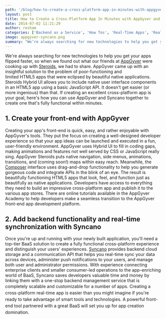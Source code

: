 ```yaml
---
path: '/blog/how-to-create-a-cross-platform-app-in-minutes-with-appgyver-and-syncano/'
layout: post
title: How to Create a Cross-Platform App In Minutes with AppGyver and Syncano
date: 2014-07-02 11:21:29
author: resham
categories: ['Backend as a Service', 'How Tos', 'Real-Time Apps', 'Real-Time Sync']
image: appgyver-syncano.png
summary: "We’re always searching for new technologies to help you get your apps flipped faster, so when we found out what our friends at AppGyver were cooking up with Steroids, we had to share. AppGyver came up with an insightful solution to the problem of poor-functioning and limited HTML5 apps that were eclipsed by beautiful native applications. Steroids Hybrid UI allows you to include native user interface components in an HTML5 app using a basic JavaScript API. It doesn’t get easier (or more ingenious) than that. If creating an excellent cross-platform app is your goal, here’s how you can use AppGyver and Syncano together to create one that’s fully functional within minutes."
---
```

We're always searching for new technologies to help you get your apps flipped faster, so when we found out what our friends at <a href="http://www.appgyver.com">AppGyver</a> were cooking up with <a href="http://www.appgyver.com/steroids">Steroids</a>, we had to share. AppGyver came up with an insightful solution to the problem of poor-functioning and limited HTML5 apps that were eclipsed by beautiful native applications. Steroids Hybrid UI allows you to include native user interface components in an HTML5 app using a basic JavaScript API. It doesn't get easier (or more ingenious) than that. If creating an excellent cross-platform app is your goal, here's how you can use AppGyver and Syncano together to create one that's fully functional within minutes.<!--more-->
<h2><strong>1. Create your front-end with AppGyver</strong></h2>
Creating your app's front-end is quick, easy, and rather enjoyable with AppGyver's tools. They put the focus on creating a well-designed developer experience so that your app ideas can be launched and executed in a fun, user-friendly environment. AppGyver uses Hybrid UI to fill in coding gaps, making animations and features not well served by CSS or JavaScript really sing. AppGyver Steroids puts native navigation, side menus, animations, transitions, and (coming soon!) maps within easy reach. Meanwhile, the <a href="http://www.appgyver.com/composer">Composer</a> interface uses drag-and-drop functionality to help you generate gorgeous code and integrate APIs in the blink of an eye. The result is beautifully functioning HTML5 apps that look, feel, and function just as beautifully as native applications. Developers have access to everything they need to build an impressive cross-platform app and publish it to the various app stores. There are online tutorials available in the AppGyver Academy to help developers make a seamless transition to the AppGyver front-end app development platform.
<h2><strong>2. Add backend functionality and real-time synchronization with Syncano</strong></h2>
Once you're up and running with your newly built application, you'll need a top-tier BaaS solution to create a fully functional cross-platform experience and distinguish your users' experiences. <a href="syncano.com/features/">Syncano</a> provides backend cloud storage and a communication API that helps you real-time sync your data across devices, administer push notifications to your users, and manage both user and administrator permissions. With experience connecting enterprise clients and smaller consumer-led operations to the app-enriching world of BaaS, Syncano saves developers valuable time and money by linking them with a one-stop backend management service that is completely scalable and customizable for a number of apps. <span style="font-size: 14px; line-height: 1.5em;">Creating a cross-platform real-time app is easier than you might imagine if you're ready to take advantage of smart tools and technologies. A powerful front-end tool partnered with a great BaaS will set you up for app creation domination.</span>